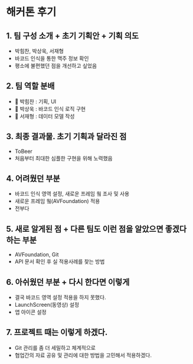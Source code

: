 # 해커톤 후기
 
 ## 1. 팀 구성 소개 + 초기 기획안 + 기획 의도
   - 박힘찬, 박상욱, 서재형
   - 바코드 인식을 통한 맥주 정보 확인
   - 평소에 불편했던 점을 개선하고 싶었음
 
 ## 2. 팀 역할 분배
   - **:lion:** 박힘찬 : 기획, UI
   - **:tiger:** 박상욱 : 바코드 인식 로직 구현
   - **:shark:** 서재형 : 데이터 모델 작성
 
 ## 3. 최종 결과물. 초기 기획과 달라진 점
   - ToBeer
   - 처음부터 최대한 심플한 구현을 위해 노력했음
 
 ## 4. 어려웠던 부분
   - 바코드 인식 영역 설정, 새로운 프레임 웤 조사 및 사용
   - 새로운 프레임 웤(AVFoundation) 적용
   - 전부다
 
 ## 5. 새로 알게된 점 + 다른 팀도 이런 점을 알았으면 좋겠다 하는 부분
   - AVFoundation, Git
   - API 문서 확인 후 실 적용사례를 찾는 방법
 
 ## 6. 아쉬웠던 부분 + 다시 한다면 이렇게
   - 결국 바코드 영역 설정 적용을 하지 못했다.
   - LaunchScreen(동영상) 설정
   - 앱 아이콘 설정
 
 ## 7. 프로젝트 때는 이렇게 하겠다.
   - Git 관리를 좀 더 세밀하고 체계적으로
   - 협업간의 자료 공유 및 관리에 대한 방법을 고민해서 적용하겠다.
